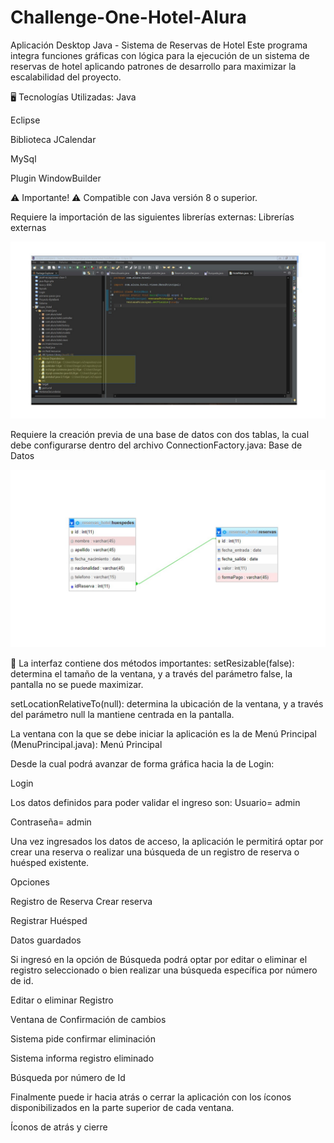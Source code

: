 # Challenge-One-Hotel-Alura

Aplicación Desktop Java - Sistema de Reservas de Hotel
Este programa integra funciones gráficas con lógica para la ejecución de un sistema de reservas de hotel aplicando patrones de desarrollo para maximizar la escalabilidad del proyecto.

🖥️ Tecnologías Utilizadas:
Java

Eclipse

Biblioteca JCalendar

MySql

Plugin WindowBuilder

⚠️ Importante! ⚠️
Compatible con Java versión 8 o superior.

Requiere la importación de las siguientes librerías externas:
Librerías externas

![This is an image](https://github.com/luisfe82/Challenge-One-Hotel-Alura/blob/main/img%20hotel/Diapositiva1.JPG)

Requiere la creación previa de una base de datos con dos tablas, la cual debe configurarse dentro del archivo ConnectionFactory.java:
Base de Datos

![This is an image](https://github.com/luisfe82/Challenge-One-Hotel-Alura/blob/main/img%20hotel/Diapositiva2.JPG)

🎨 La interfaz contiene dos métodos importantes:
setResizable(false): determina el tamaño de la ventana, y a través del parámetro false, la pantalla no se puede maximizar.

setLocationRelativeTo(null): determina la ubicación de la ventana, y a través del parámetro null la mantiene centrada en la pantalla.

La ventana con la que se debe iniciar la aplicación es la de Menú Principal (MenuPrincipal.java):
Menú Principal

Desde la cual podrá avanzar de forma gráfica hacia la de Login:

Login

Los datos definidos para poder validar el ingreso son:
Usuario= admin

Contraseña= admin

Una vez ingresados los datos de acceso, la aplicación le permitirá optar por crear una reserva o realizar una búsqueda de un registro de reserva o huésped existente.

Opciones

Registro de Reserva
Crear reserva

Registrar Huésped

Datos guardados

Si ingresó en la opción de Búsqueda podrá optar por editar o eliminar el registro seleccionado o bien realizar una búsqueda específica por número de id.

Editar o eliminar Registro

Ventana de Confirmación de cambios

Sistema pide confirmar eliminación

Sistema informa registro eliminado

Búsqueda por número de Id

Finalmente puede ir hacia atrás o cerrar la aplicación con los íconos disponibilizados en la parte superior de cada ventana.

Íconos de atrás y cierre

